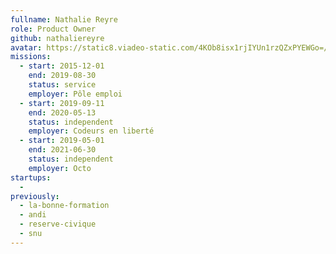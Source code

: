 ```yaml
---
fullname: Nathalie Reyre
role: Product Owner
github: nathaliereyre
avatar: https://static8.viadeo-static.com/4KOb8isx1rjIYUn1rzQZxPYEWGo=/300x300/member/002j11g5ucsfjqc%3Fts%3D1323192285000
missions:
  - start: 2015-12-01
    end: 2019-08-30
    status: service
    employer: Pôle emploi
  - start: 2019-09-11
    end: 2020-05-13
    status: independent
    employer: Codeurs en liberté
  - start: 2019-05-01
    end: 2021-06-30
    status: independent
    employer: Octo
startups:
  - 
previously:
  - la-bonne-formation
  - andi
  - reserve-civique
  - snu
---
```

